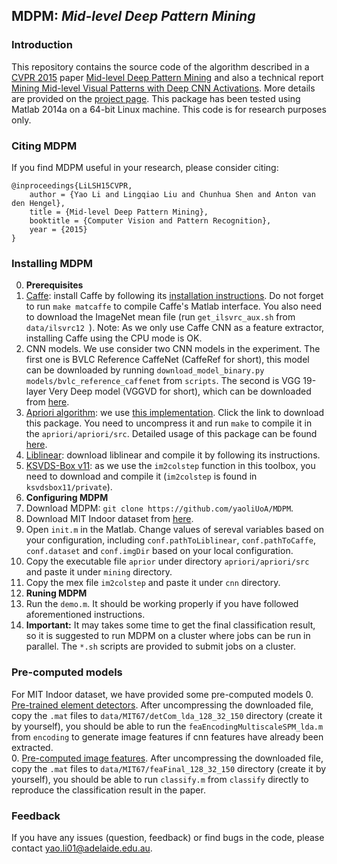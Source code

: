 ## MDPM: *Mid-level Deep Pattern Mining*

### Introduction
This repository contains the source code of the algorithm described in a [CVPR 2015](http://www.pamitc.org/cvpr15/) paper 
[Mid-level Deep Pattern Mining](http://www.cv-foundation.org/openaccess/content_cvpr_2015/papers/Li_Mid-Level_Deep_Pattern_2015_CVPR_paper.pdf) 
and also a technical report [Mining Mid-level Visual Patterns with Deep CNN Activations](http://arxiv.org/abs/1506.06343). More details are provided on the [project page](https://cs.adelaide.edu.au/~yaoli/?page_id=234).
This package has been tested using Matlab 2014a on a 64-bit Linux machine. This code is for research purposes only. 

### Citing MDPM

If you find MDPM useful in your research, please consider citing:

    @inproceedings{LiLSH15CVPR,
        author = {Yao Li and Lingqiao Liu and Chunhua Shen and Anton van den Hengel},
        title = {Mid-level Deep Pattern Mining},
        booktitle = {Computer Vision and Pattern Recognition},
        year = {2015}
    }

### Installing MDPM
0. **Prerequisites** 
 0. [Caffe](http://caffe.berkeleyvision.org/): install Caffe by following its [installation instructions](http://caffe.berkeleyvision.org/installation.html). 
    Do not forget to run `make matcaffe` to compile Caffe's Matlab interface. You also need to download the ImageNet mean file (run `get_ilsvrc_aux.sh` from `data/ilsvrc12 `).
    Note: As we only use Caffe CNN as a feature extractor, installing Caffe using the CPU mode is OK. 
 0. CNN models. We use consider two CNN models in the experiment. The first one is BVLC Reference CaffeNet (CaffeRef for short), 
    this model can be downloaded by running `download_model_binary.py models/bvlc_reference_caffenet` from `scripts`.
    The second is VGG 19-layer Very Deep model (VGGVD for short), which can be downloaded from [here](http://www.robots.ox.ac.uk/~vgg/research/very_deep/). 
 0. [Apriori algorithm](http://en.wikipedia.org/wiki/Apriori_algorithm): we use [this implementation](http://www.borgelt.net/src/apriori.tar.gz). Click the link to download this package. You need 
    to uncompress it and run `make` to compile it in the `apriori/apriori/src`. 
    Detailed usage of this package can be found [here](http://www.borgelt.net/doc/apriori/apriori.html).
 0. [Liblinear](http://www.csie.ntu.edu.tw/~cjlin/liblinear/): download liblinear and compile it by following its instructions. 
 0. [KSVDS-Box v11](http://www.cs.technion.ac.il/~ronrubin/Software/ksvdsbox11.zip): as we use the `im2colstep` function in this toolbox, 
     you need to download and compile it (`im2colstep` is found in `ksvdsbox11/private`).
0. **Configuring MDPM**
 0. Download MDPM: `git clone https://github.com/yaoliUoA/MDPM`.
 0. Download MIT Indoor dataset from [here](http://web.mit.edu/torralba/www/indoor.html).
 0. Open `init.m` in the Matlab. Change values of sereval variables based on your configuration, including `conf.pathToLiblinear`, `conf.pathToCaffe`, `conf.dataset` and `conf.imgDir` based on your
    local configuration. 
 0. Copy the executable file `aprior` under directory `apriori/apriori/src` and paste it under `mining` directory.    
 0. Copy the mex file `im2colstep` and paste it under `cnn` directory. 
0. **Runing MDPM**
 0. Run the `demo.m`. It should be working properly if you have followed aforementioned instructions. 
 0. **Important:** It may takes some time to get the final classification result, so it is suggested to run MDPM on a cluster 
   where jobs can be run in parallel. The `*.sh` scripts are provided to submit jobs on a cluster. 

### Pre-computed models
 For MIT Indoor dataset, we have provided some pre-computed models
 0. [Pre-trained element detectors](http://cs.adelaide.edu.au/~yaoli/wp-content/projects/MDPM/data/detector.zip). After uncompressing the downloaded file,
    copy the `.mat` files to `data/MIT67/detCom_lda_128_32_150` directory (create it by yourself), you should be able to run the `feaEncodingMultiscaleSPM_lda.m`
    from `encoding` to generate image features if cnn features have already been extracted.  
 0. [Pre-computed image features](http://cs.adelaide.edu.au/~yaoli/wp-content/projects/MDPM/data/feature-MDPM.zip).
    After uncompressing the downloaded file,  copy the `.mat` files to `data/MIT67/feaFinal_128_32_150` directory (create it by yourself), you should be able to run `classify.m`
    from `classify` directly to reproduce the classification result in the paper.  

### Feedback

If you have any issues (question, feedback) or find bugs in the code, please contact yao.li01@adelaide.edu.au.

